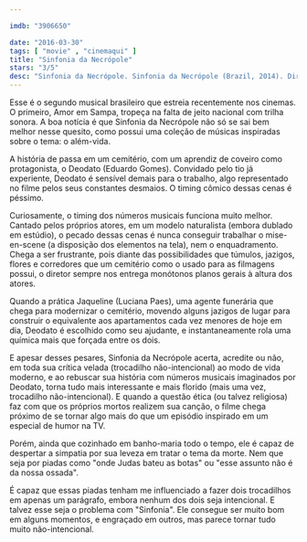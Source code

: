 ```yaml
---

imdb: "3906650"

date: "2016-03-30"
tags: [ "movie" , "cinemaqui" ]
title: "Sinfonia da Necrópole"
stars: "3/5"
desc: "Sinfonia da Necrópole. Sinfonia da Necrópole (Brazil, 2014). Dirigido por Juliana Rojas. Escrito por Juliana Rojas. Com Eduardo Gomes, Paulo Jordão, Germano Melo, Adriana Mendonça, Luís Mármora, Luciana Paes, Augusto Pompeo, Antonio Velloso, Hugo Villavicenzio."
---
```

Esse é o segundo musical brasileiro que estreia recentemente nos cinemas. O primeiro, Amor em Sampa, tropeça na falta de jeito nacional com trilha sonora. A boa notícia é que Sinfonia da Necrópole não só se sai bem melhor nesse quesito, como possui uma coleção de músicas inspiradas sobre o tema: o além-vida.

A história de passa em um cemitério, com um aprendiz de coveiro como protagonista, o Deodato (Eduardo Gomes). Convidado pelo tio já experiente, Deodato é sensível demais para o trabalho, algo representado no filme pelos seus constantes desmaios. O timing cômico dessas cenas é péssimo.

Curiosamente, o timing dos números musicais funciona muito melhor. Cantado pelos próprios atores, em um modelo naturalista (embora dublado em estúdio), o pecado dessas cenas é nunca conseguir trabalhar o mise-en-scene (a disposição dos elementos na tela), nem o enquadramento. Chega a ser frustrante, pois diante das possibilidades que túmulos, jazigos, flores e corredores que um cemitério como o usado para as filmagens possui, o diretor sempre nos entrega monótonos planos gerais à altura dos atores.

Quando a prática Jaqueline (Luciana Paes), uma agente funerária que chega para modernizar o cemitério, movendo alguns jazigos de lugar para construir o equivalente aos apartamentos cada vez menores de hoje em dia, Deodato é escolhido como seu ajudante, e instantaneamente rola uma química mais que forçada entre os dois.

E apesar desses pesares, Sinfonia da Necrópole acerta, acredite ou não, em toda sua crítica velada (trocadilho não-intencional) ao modo de vida moderno, e ao rebuscar sua história com números musicais imaginados por Deodato, torna tudo mais interessante e mais florido (mais uma vez, trocadilho não-intencional). E quando a questão ética (ou talvez religiosa) faz com que os próprios mortos realizem sua canção, o filme chega próximo de se tornar algo mais do que um episódio inspirado em um especial de humor na TV.

Porém, ainda que cozinhado em banho-maria todo o tempo, ele é capaz de despertar a simpatia por sua leveza em tratar o tema da morte. Nem que seja por piadas como "onde Judas bateu as botas" ou "esse assunto não é da nossa ossada".

É capaz que essas piadas tenham me influenciado a fazer dois trocadilhos em apenas um parágrafo, embora nenhum dos dois seja intencional. E talvez esse seja o problema com "Sinfonia". Ele consegue ser muito bom em alguns momentos, e engraçado em outros, mas parece tornar tudo muito não-intencional.
